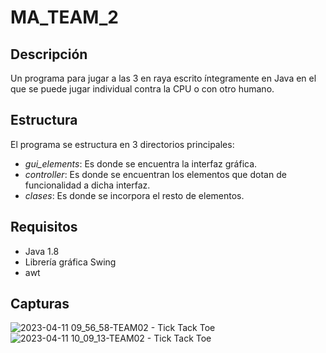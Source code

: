 # MA_TEAM_2

## Descripción

Un programa para jugar a las 3 en raya escrito íntegramente en Java en
el que se puede jugar individual contra la CPU o con otro humano.

## Estructura

El programa se estructura en 3 directorios principales:

  * *gui_elements*: Es donde se encuentra la interfaz gráfica.
  * *controller*: Es donde se encuentran los elementos que dotan de
    funcionalidad a dicha interfaz.
  * *clases*: Es donde se incorpora el resto de elementos.

## Requisitos

 * Java 1.8
 * Librería gráfica Swing
 * awt
 
## Capturas

![2023-04-11 09_56_58-TEAM02 - Tick Tack Toe](https://user-images.githubusercontent.com/57563030/231097795-be7317cc-9b97-4a84-87c7-734326833305.png)
![2023-04-11 10_09_13-TEAM02 - Tick Tack Toe](https://user-images.githubusercontent.com/57563030/231097802-ba5c04c8-2007-4c1c-8644-38c1fd8a8b4d.png)

